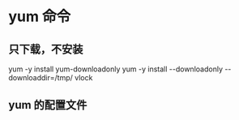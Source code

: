 # yum 命令

## 只下载，不安装
yum -y install yum-downloadonly
yum -y install --downloadonly --downloaddir=/tmp/ vlock


## yum 的配置文件
